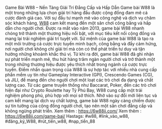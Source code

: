 Game Bài W88 – Nền Tảng Giải Trí Đẳng Cấp và Hấp Dẫn
Game bài W88 là một trong những lựa chọn giải trí hàng đầu được cộng đồng đam mê cá cược đánh giá cao. Với sự đầu tư mạnh mẽ vào công nghệ và dịch vụ chăm sóc khách hàng, [W88](https://6w88ii.com/) cam kết mang đến một sân chơi công bằng và hấp dẫn cho người chơi. Được ra mắt vào năm 2013, game bài W88 nhanh chóng trở thành một thương hiệu nổi bật, với mục tiêu kết nối cộng đồng và mang lại trải nghiệm giải trí tuyệt vời.
Sứ mệnh của game bài W88 là tạo ra một môi trường cá cược trực tuyến minh bạch, công bằng và đầy cảm hứng, nơi người chơi không chỉ giải trí mà còn có thể phát triển tư duy và tận hưởng những khoảnh khắc thú vị. Từ khi ra đời, game bài W88 đã ghi nhận sự phát triển mạnh mẽ, thu hút hàng trăm ngàn người chơi và trở thành một trong những thương hiệu được yêu thích nhất trong ngành cá cược trực tuyến.
Điểm nhấn quan trọng của W88 là sự hợp tác với nhiều nhà cung cấp phần mềm uy tín như Gameplay Interactive (GPI), Crescendo Games (CG), và JILI, để mang đến cho người chơi một loạt các trò chơi đa dạng và chất lượng cao. Từ các game truyền thống như Baccarat, Poker, đến các trò chơi hiện đại như Crypto Roulette hay Tỷ Phú Bay, W88 cung cấp một trải nghiệm phong phú, phù hợp với mọi sở thích.
Nhờ vào sự đổi mới liên tục và cam kết mang lại dịch vụ chất lượng, game bài W88 ngày càng chiếm được sự tin tưởng của cộng đồng người chơi, tạo nên một sân chơi đẳng cấp và không ngừng phát triển.
Xem thêm : https://6w88ii.com/
Xem thêm : https://6w88ii.com/game-bai/
Hastags: #w88, #link_vào_w88, #đăng_ký_W88, #rút_tiền_w88, #nạp_tiền_88

